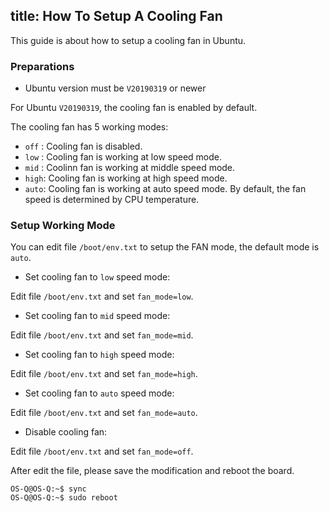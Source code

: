 title: How To Setup A Cooling Fan
---

This guide is about how to setup a cooling fan in Ubuntu.

### Preparations
* Ubuntu version must be `V20190319` or newer

For Ubuntu `V20190319`, the cooling fan is enabled by default.

The cooling fan has 5 working modes:
* `off` : Cooling fan is disabled.
* `low` : Cooling fan is working at low speed mode.
* `mid` : Coolinn fan is working at middle speed mode.
* `high`: Cooling fan is working at high speed mode.
* `auto`: Cooling fan is working at auto speed mode. By default, the fan speed is determined by CPU temperature.

### Setup Working Mode

You can edit file `/boot/env.txt` to setup the FAN mode, the default mode is `auto`.

* Set cooling fan to `low` speed mode:

Edit file `/boot/env.txt` and set `fan_mode=low`.

* Set cooling fan to `mid` speed mode:

Edit file `/boot/env.txt` and set `fan_mode=mid`.

* Set cooling fan to `high` speed mode:

Edit file `/boot/env.txt` and set `fan_mode=high`.

* Set cooling fan to `auto` speed mode:

Edit file `/boot/env.txt` and set `fan_mode=auto`.

* Disable cooling fan:

Edit file `/boot/env.txt` and set `fan_mode=off`.

After edit the file, please save the modification and reboot the board.

```
OS-Q@OS-Q:~$ sync
OS-Q@OS-Q:~$ sudo reboot
```
